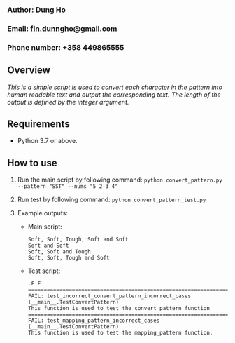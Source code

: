 ### Author: Dung Ho
### Email: fin.dunngho@gmail.com
### Phone number: +358 449865555


## Overview
_This is a simple script is used to convert each character in the pattern into human readable text and output the corresponding text. The length of the output is defined by the integer argument._


## Requirements
- Python 3.7 or above.


## How to use
1. Run the main script by following command: 
	`python convert_pattern.py --pattern "SST" --nums "5 2 3 4"`

2. Run test by following command:
    `python convert_pattern_test.py`

3. Example outputs:
    + Main script:
    	```
        Soft, Soft, Tough, Soft and Soft
        Soft and Soft
        Soft, Soft and Tough
        Soft, Soft, Tough and Soft
        ```
    + Test script: 
		```
        .F.F
        ======================================================================
        FAIL: test_incorrect_convert_pattern_incorrect_cases (__main__.TestConvertPattern)
        This function is used to test the convert_pattern function
        ======================================================================
        FAIL: test_mapping_pattern_incorrect_cases (__main__.TestConvertPattern)
        This function is used to test the mapping_pattern function.
		```
